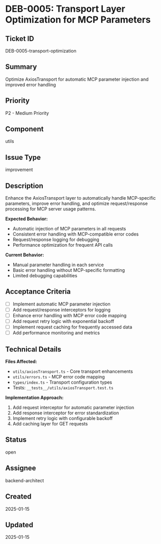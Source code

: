 # DEB-0005: Transport Layer Optimization for MCP Parameters

## Ticket ID
DEB-0005-transport-optimization

## Summary
Optimize AxiosTransport for automatic MCP parameter injection and improved error handling

## Priority
P2 - Medium Priority

## Component
utils

## Issue Type
improvement

## Description
Enhance the AxiosTransport layer to automatically handle MCP-specific parameters, improve error handling, and optimize request/response processing for MCP server usage patterns.

**Expected Behavior:**
- Automatic injection of MCP parameters in all requests
- Consistent error handling with MCP-compatible error codes
- Request/response logging for debugging
- Performance optimization for frequent API calls

**Current Behavior:**
- Manual parameter handling in each service
- Basic error handling without MCP-specific formatting
- Limited debugging capabilities

## Acceptance Criteria
- [ ] Implement automatic MCP parameter injection
- [ ] Add request/response interceptors for logging
- [ ] Enhance error handling with MCP error code mapping
- [ ] Add request retry logic with exponential backoff
- [ ] Implement request caching for frequently accessed data
- [ ] Add performance monitoring and metrics

## Technical Details
**Files Affected:**
- `utils/axiosTransport.ts` - Core transport enhancements
- `utils/errors.ts` - MCP error code mapping
- `types/index.ts` - Transport configuration types
- Tests: `__tests__/utils/axiosTransport.test.ts`

**Implementation Approach:**
1. Add request interceptor for automatic parameter injection
2. Add response interceptor for error standardization
3. Implement retry logic with configurable backoff
4. Add caching layer for GET requests

## Status
open

## Assignee
backend-architect

## Created
2025-01-15

## Updated
2025-01-15